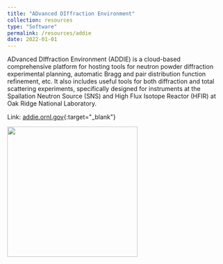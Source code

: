 ```yaml
---
title: "ADvanced DIffraction Environment"
collection: resources
type: "Software"
permalink: /resources/addie
date: 2022-01-01
---
```


ADvanced DIffraction Environment (ADDIE) is a cloud-based comprehensive platform for hosting tools for neutron powder 
diffraction experimental planning, automatic Bragg and pair distribution function refinement, etc.
It also includes useful tools for both diffraction and total scattering experiments, specifically designed for instruments
at the Spallation Neutron Source (SNS) and High Flux Isotope Reactor (HFIR) at Oak Ridge National Laboratory.

Link: [addie.ornl.gov](https://addie.ornl.gov){:target="_blank"}

<image align="left" height="300" src="/images/resources/addie.png"></image>
<br>
<br>